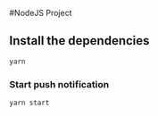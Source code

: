 #NodeJS Project

## Install the dependencies
```bash
yarn
```
### Start push notification
```bash
yarn start
```
